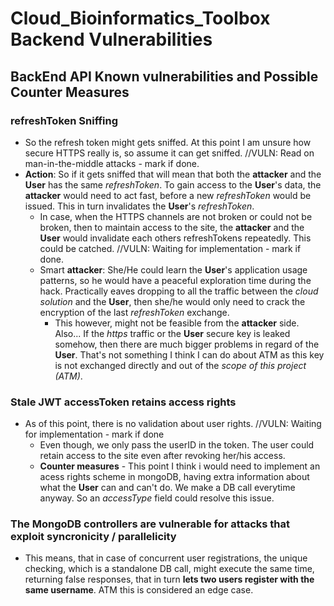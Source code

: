 # Cloud_Bioinformatics_Toolbox Backend Vulnerabilities

## BackEnd API Known vulnerabilities and Possible Counter Measures

### refreshToken Sniffing
* So the refresh token might gets sniffed. At this point I am unsure how secure HTTPS really is, so assume it can get sniffed. //VULN: Read on man-in-the-middle attacks - mark if done.
* **Action**: So if it gets sniffed that will mean that both the **attacker** and the **User** has the same _refreshToken_. To gain access to the **User**'s data, the **attacker** would need to act fast, before a new _refreshToken_ would be issued. This in turn invalidates the **User**'s _refreshToken_.
  * In case, when the HTTPS channels are not broken or could not be broken, then to maintain access to the site, the **attacker** and the **User** would invalidate each others refreshTokens repeatedly. This could be catched. //VULN: Waiting for implementation - mark if done.
  * Smart **attacker**: She/He could learn the **User**'s application usage patterns, so he would have a peaceful exploration time during the hack. Practically eaves dropping to all the traffic between the _cloud solution_ and the **User**, then she/he would only need to crack the encryption of the last _refreshToken_ exchange.
    * This however, might not be feasible from the **attacker** side. Also... If the _https_ traffic or the **User** secure key is leaked somehow, then there are much bigger problems in regard of the **User**. That's not something I think I can do about ATM as this key is not exchanged directly and out of the _scope of this project (ATM)_.

### Stale JWT accessToken retains access rights
* As of this point, there is no validation about user rights. //VULN: Waiting for implementation - mark if done
  * Even though, we only pass the userID in the token. The user could retain access to the site even after revoking her/his access.
  * **Counter measures** - This point I think i would need to implement an acess rights scheme in mongoDB, having extra information about what the **User** can and can't do. We make a DB call everytime anyway. So an _accessType_ field could resolve this issue.

### The MongoDB controllers are vulnerable for attacks that exploit syncronicity / parallelicity
* This means, that in case of concurrent user registrations, the unique checking, which is a standalone DB call, might execute the same time, returning false responses, that in turn **lets two users register with the same username**. ATM this is considered an edge case.